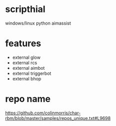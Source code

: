 # scripthial
windows/linux python aimassist

# features
* external glow
* external rcs
* external aimbot
* external triggerbot
* external bhop

# repo name
https://github.com/colinmorris/char-rbm/blob/master/samples/repos_unique.txt#L9698
